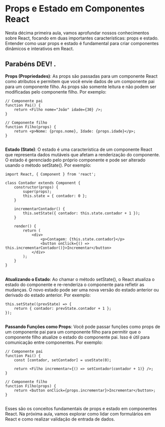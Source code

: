 ## <h1>Props e Estado em Componentes React</h1>


Nesta décima primeira aula, vamos aprofundar nossos conhecimentos sobre React, focando em duas importantes características: props e estado. Entender como usar props e estado é fundamental para criar componentes dinâmicos e interativos em React.


## Parabéns DEV! .


**Props (Propriedades)**: As props são passadas para um componente React como atributos e permitem que você envie dados de um componente pai para um componente filho. As props são somente leitura e não podem ser modificadas pelo componente filho. Por exemplo:
```
// Componente pai
function Pai() {
    return <Filho nome="João" idade={30} />;
}

// Componente filho
function Filho(props) {
    return <p>Nome: {props.nome}, Idade: {props.idade}</p>;
}

```

##  



**Estado (State)**: O estado é uma característica de um componente React que representa dados mutáveis ​​que afetam a renderização do componente. O estado é gerenciado pelo próprio componente e pode ser alterado usando o método setState(). Por exemplo:
```
import React, { Component } from 'react';

class Contador extends Component {
    constructor(props) {
        super(props);
        this.state = { contador: 0 };
    }

    incrementarContador() {
        this.setState({ contador: this.state.contador + 1 });
    }

    render() {
        return (
            <div>
                <p>Contagem: {this.state.contador}</p>
                <button onClick={() => this.incrementarContador()}>Incrementar</button>
            </div>
        );
    }
}

```

##  



**Atualizando o Estado**: Ao chamar o método setState(), o React atualiza o estado do componente e re-renderiza o componente para refletir as mudanças. O novo estado pode ser uma nova versão do estado anterior ou derivado do estado anterior. Por exemplo:
```
this.setState((prevState) => {
    return { contador: prevState.contador + 1 };
});

```


##  



**Passando Funções como Props**: Você pode passar funções como props de um componente pai para um componente filho para permitir que o componente filho atualize o estado do componente pai. Isso é útil para comunicação entre componentes. Por exemplo:
```
// Componente pai
function Pai() {
    const [contador, setContador] = useState(0);

    return <Filho incrementar={() => setContador(contador + 1)} />;
}

// Componente filho
function Filho(props) {
    return <button onClick={props.incrementar}>Incrementar</button>;
}

```


##  



Esses são os conceitos fundamentais de props e estado em componentes React. Na próxima aula, vamos explorar como lidar com formulários em React e como realizar validação de entrada de dados.
